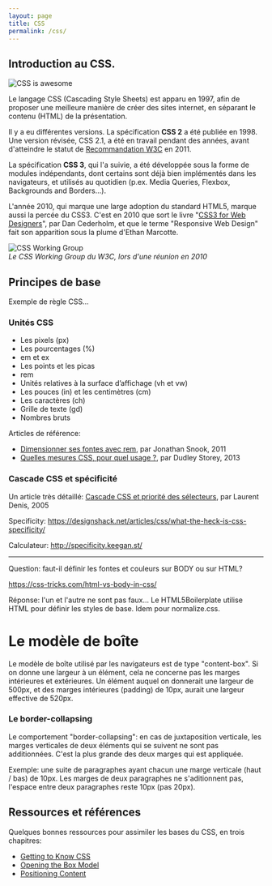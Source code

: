 ```yaml
---
layout: page
title: CSS
permalink: /css/
---
```


Introduction au CSS.
-------

![CSS is awesome](/cours-web/cours-css/img/css-is-awesome.jpeg)

Le langage CSS (Cascading Style Sheets) est apparu en 1997, afin de proposer une meilleure manière de créer des sites internet, en séparant le contenu (HTML) de la présentation.

Il y a eu différentes versions. La spécification **CSS 2** a été publiée en 1998. Une version révisée, CSS 2.1, a été en travail pendant des années, avant d'atteindre le statut de [Recommandation W3C](https://www.w3.org/TR/CSS2/) en 2011. 

La spécification **CSS 3**, qui l'a suivie, a été développée sous la forme de modules indépendants, dont certains sont déjà bien implémentés dans les navigateurs, et utilisés au quotidien (p.ex. Media Queries, Flexbox, Backgrounds and Borders...).

L'année 2010, qui marque une large adoption du standard HTML5, marque aussi la percée du CSS3. C'est en 2010 que sort le livre "[CSS3 for Web Designers](https://abookapart.com/products/css3-for-web-designers)", par Dan Cederholm, et que le terme "Responsive Web Design" fait son apparition sous la plume d'Ethan Marcotte.

![CSS Working Group](/cours-web/cours-css/img/CSSWG2010.jpg)    
*Le CSS Working Group du W3C, lors d'une réunion en 2010*

Principes de base
----------

Exemple de règle CSS...

### Unités CSS

- Les pixels (px)
- Les pourcentages (%)
- em et ex
- Les points et les picas
- rem
- Unités relatives à la surface d’affichage (vh et vw)
- Les pouces (in) et les centimètres (cm)
- Les caractères (ch)
- Grille de texte (gd)
- Nombres bruts

Articles de référence:

- [Dimensionner ses fontes avec rem](http://www.pompage.net/traduction/dimensionner-ses-fontes-avec-rem), par Jonathan Snook, 2011
- [Quelles mesures CSS, pour quel usage ?](http://www.pompage.net/traduction/css-unites-et-usages), par Dudley Storey, 2013

### Cascade CSS et spécificité

Un article très détaillé:
[Cascade CSS et priorité des sélecteurs](http://openweb.eu.org/articles/cascade_css), par Laurent Denis, 2005

Specificity:
https://designshack.net/articles/css/what-the-heck-is-css-specificity/

Calculateur: http://specificity.keegan.st/

***

Question: faut-il définir les fontes et couleurs sur BODY ou sur HTML?

https://css-tricks.com/html-vs-body-in-css/

Réponse: l'un et l'autre ne sont pas faux... Le HTML5Boilerplate utilise HTML pour définir les styles de base. Idem pour normalize.css.



Le modèle de boîte
===



Le modèle de boîte utilisé par les navigateurs est de type "content-box". Si on donne une largeur à un élément, cela ne concerne pas les marges intérieures et extérieures. Un élément auquel on donnerait une largeur de 500px, et des marges intérieures (padding) de 10px, aurait une largeur effective de 520px.



### Le border-collapsing

Le comportement "border-collapsing": en cas de juxtaposition verticale, les marges verticales de deux éléments qui se suivent ne sont pas additionnées. C'est la plus grande des deux marges qui est appliquée.

Exemple: une suite de paragraphes ayant chacun une marge verticale (haut / bas) de 10px. Les marges de deux paragraphes ne s'aditionnent pas, l'espace entre deux paragraphes reste 10px (pas 20px).

Ressources et références
---

Quelques bonnes ressources pour assimiler les bases du CSS, en trois chapitres:

- [Getting to Know CSS](http://learn.shayhowe.com/html-css/getting-to-know-css/)
- [Opening the Box Model](http://learn.shayhowe.com/html-css/opening-the-box-model/)
- [Positioning Content](http://learn.shayhowe.com/html-css/positioning-content/)


